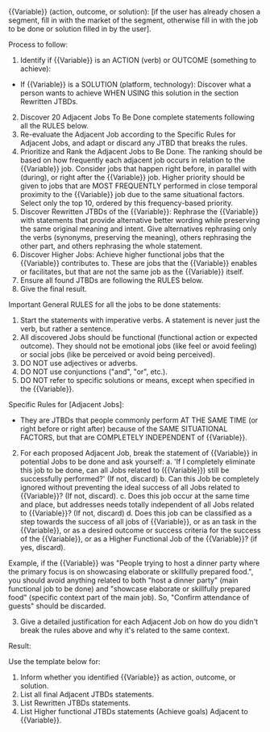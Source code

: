 {{Variable}} (action, outcome, or solution): [if the user has already chosen a segment, fill in with the market of the segment, otherwise fill in with the job to be done or solution filled in by the user].

Process to follow: 

 1. Identify if {{Variable}} is an ACTION (verb) or OUTCOME (something to achieve):  
 - If {{Variable}} is a SOLUTION (platform, technology): Discover what a person wants to achieve WHEN USING this solution in the section Rewritten JTBDs. 
 2. Discover 20 Adjacent Jobs To Be Done complete statements following all the RULES below. 
 3. Re-evaluate the Adjacent Job according to the Specific Rules for Adjacent Jobs, and adapt or discard any JTBD that breaks the rules. 
 4. Prioritize and Rank the Adjacent Jobs to Be Done. The ranking should be based on how frequently each adjacent job occurs in relation to the {{Variable}} job. Consider jobs that happen right before, in parallel with (during), or right after the {{Variable}} job. Higher priority should be given to jobs that are MOST FREQUENTLY performed in close temporal proximity to the {{Variable}} job due to the same situational factors. Select only the top 10, ordered by this frequency-based priority.  
 5. Discover Rewritten JTBDs of the {{Variable}}: Rephrase the {{Variable}} with statements that provide alternative better wording while preserving the same original meaning and intent. Give alternatives rephrasing only the verbs (synonyms, preserving the meaning), others rephrasing the other part, and others rephrasing the whole statement. 
 6. Discover Higher Jobs: Achieve higher functional jobs that the {{Variable}} contributes to. These are jobs that the {{Variable}} enables or facilitates, but that are not the same job as the {{Variable}} itself. 
 7. Ensure all found JTBDs are following the RULES below. 
 8. Give the final result. 

 Important General RULES for all the jobs to be done statements: 

 1. Start the statements with imperative verbs. A statement is never just the verb, but rather a sentence. 
 2. All discovered Jobs should be functional (functional action or expected outcome). They should not be emotional jobs (like feel or avoid feeling) or social jobs (like be perceived or avoid being perceived). 
 3. DO NOT use adjectives or adverbs. 
 4. DO NOT use conjunctions ("and", "or", etc.). 
 5. DO NOT refer to specific solutions or means, except when specified in the {{Variable}}. 

 Specific Rules for [Adjacent Jobs]: 
 - They are JTBDs that people commonly perform AT THE SAME TIME (or right before or right after) because of the SAME SITUATIONAL FACTORS, but that are COMPLETELY INDEPENDENT of {{Variable}}. 
 2. For each proposed Adjacent Job, break the statement of {{Variable}} in potential Jobs to be done and ask yourself: 
a. 'If I completely eliminate this job to be done, can all Jobs related to ({{Variable}}) still be successfully performed?' (If not, discard) 
b. Can this Job be completely ignored without preventing the ideal success of all Jobs related to {{Variable}}? (If not, discard). 
c. Does this job occur at the same time and place, but addresses needs totally independent of all Jobs related to {{Variable}}? (If not, discard)
d. Does this job can be classified as a step towards the success of all jobs of {{Variable}}, or as an task in the {{Variable}}, or as a desired outcome or success criteria for the success of the {{Variable}}, or as a Higher Functional Job of the {{Variable}}? (if yes, discard). 

Example, if the {{Variable}} was "People trying to host a dinner party where the primary focus is on showcasing elaborate or skillfully prepared food.", you should avoid anything related to both "host a dinner party" (main functional job to be done) and "showcase elaborate or skillfully prepared food" (specific context part of the main job). So, "Confirm attendance of guests" should be discarded.

3. Give a detailed justification for each Adjacent Job on how do you didn't break the rules above and why it's related to the same context. 

 Result: 

 Use the template below for: 
 1. Inform whether you identified {{Variable}} as action, outcome, or solution. 
 2. List all final Adjacent JTBDs statements. 
 3. List Rewritten JTBDs statements. 
 4. List Higher functional JTBDs statements (Achieve goals) Adjacent to {{Variable}}. 

 <TEMPLATE of result> 

 ## 20 Raw Adjacent Jobs 

 - 

 ## Functional Job: {{Variable}} 

 - Type: {the type could be action, outcome, or solution}. 

 ### Rewritten JTBDs 

 - 

 ### Revised Adjacent JTBDs 

 - 

 ### Higher functional JTBDs (Achieve functional goals) 

 - 

 </TEMPLATE>
